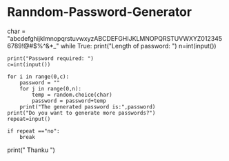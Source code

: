 # Ranndom-Password-Generator
char = "abcdefghijklmnopqrstuvwxyzABCDEFGHIJKLMNOPQRSTUVWXYZ0123456789!@#$%^&*_"
while True:
    print("Length of password: ")
    n=int(input())

    print("Password required: ")
    c=int(input())

    for i in range(0,c):
        password = ""
        for j in range(0,n):
            temp = random.choice(char)
            password = password+temp
        print("The generated password is:",password)    
    print("Do you want to generate more passwords?")
    repeat=input()
    
    if repeat =="no":
        break
print("  Thanku  ")
